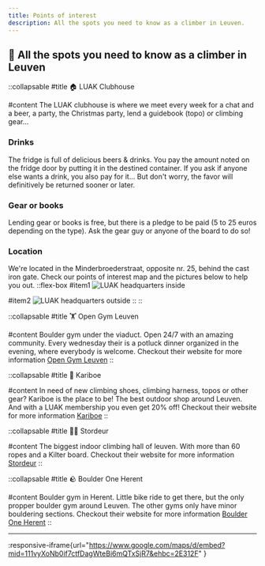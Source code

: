```yaml
---
title: Points of interest
description: All the spots you need to know as a climber in Leuven.
---
```


## 🧭 All the spots you need to know as a climber in Leuven

::collapsable
#title
🏠 LUAK Clubhouse

#content
The LUAK clubhouse is where we meet every week for a chat and a beer, a party, the Christmas party, lend a guidebook (topo) or climbing gear...

### Drinks

The fridge is full of delicious beers & drinks. You pay the amount noted on the fridge door by putting it in the destined container. If you ask if anyone else wants a drink, you also pay for it... But don't worry, the favor will definitively be returned sooner or later.

### Gear or books

Lending gear or books is free, but there is a pledge to be paid (5 to 25 euros depending on the type). Ask the gear guy or anyone of the board to do so!

### Location

We're located in the Minderbroederstraat, opposite nr. 25, behind the cast iron gate. Check our points of interest map and the pictures below to help you out.
::flex-box
#item1
![LUAK headquarters inside](/luak_inside.jpg)

#item2
![LUAK headquarters outside](/luak_outside.jpg)
::
::

::collapsable
#title
🏋️ Open Gym Leuven

#content
Boulder gym under the viaduct. Open 24/7 with an amazing community.
Every wednesday their is a potluck dinner organized in the evening, where everybody is welcome.
Checkout their website for more information [Open Gym Leuven](https://www.opengym.be/)
::

::collapsable
#title
🦘 Kariboe

#content
In need of new climbing shoes, climbing harness, topos or other gear? Kariboe is the place to be!
The best outdoor shop around Leuven. And with a LUAK membership you even get 20% off!
Checkout their website for more information [Kariboe](https://www.kariboe.be/)
::

::collapsable
#title
🧗‍♂️ Stordeur

#content
The biggest indoor climbing hall of leuven. With more than 60 ropes and a Kilter board.
Checkout their website for more information [Stordeur](https://destordeur.be/)
::

::collapsable
#title
🪨 Boulder One Herent

#content
Boulder gym in Herent. Little bike ride to get there, but the only propper boulder gym around Leuven. The other gyms only have minor bouldering sections.
Checkout their website for more information [Boulder One Herent](https://www.boulder.one/)
::

---

:responsive-iframe{url="https://www.google.com/maps/d/embed?mid=111vyXoNb0if7ctfDagWteBi6mQTxSjR7&ehbc=2E312F" }
